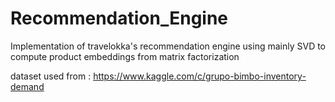 # Recommendation_Engine
Implementation of travelokka's recommendation engine using mainly SVD to compute product embeddings from matrix factorization

dataset used from : https://www.kaggle.com/c/grupo-bimbo-inventory-demand



